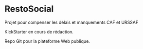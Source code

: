 # RestoSocial
Projet pour compenser les délais et manquements CAF et URSSAF


KickStarter en cours de rédaction.

Repo Git pour la plateforme Web publique.
